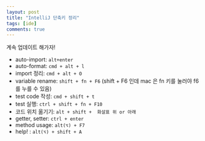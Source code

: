 ```yaml
---
layout: post
title: "IntelliJ 단축키 정리"
tags: [ide]
comments: true
---
```


계속 업데이트 해가자!

* auto-import: `alt+enter`
* auto-format: `cmd + alt + l`
* import 정리: `cmd + alt + O`
* variable rename: `shift + fn + F6` (shift + F6 인데 mac 은 fn 키를 눌러야 f6를 누를 수 있음)
* test code 작성: `cmd + shift + t`
* test 실행: `ctrl + shift + fn + F10`
* 코드 위치 옮기기: `alt + shift +  화살표 위 or 아래`
* getter, setter: `ctrl + enter`
* method usage: `alt(⌥) + F7`
* help! : `alt(⌥) + shift + A`

